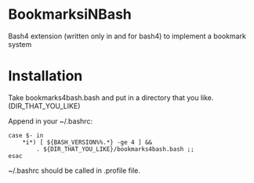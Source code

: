 # BookmarksiNBash

Bash4 extension (written only in and for bash4) to implement a
bookmark system

# Installation

Take bookmarks4bash.bash and put in a directory that you like. (DIR_THAT_YOU_LIKE)

Append in your ~/.bashrc:

    case $- in
        *i*) [ ${BASH_VERSION%%.*} -ge 4 ] &&
            . ${DIR_THAT_YOU_LIKE}/bookmarks4bash.bash ;;
    esac

~/.bashrc should be called in .profile file.
